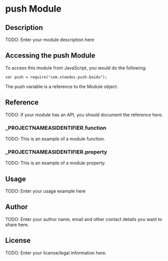 # push Module

## Description

TODO: Enter your module description here

## Accessing the push Module

To access this module from JavaScript, you would do the following:

	var push = require("com.steedos.push.baidu");

The push variable is a reference to the Module object.	

## Reference

TODO: If your module has an API, you should document
the reference here.

### ___PROJECTNAMEASIDENTIFIER__.function

TODO: This is an example of a module function.

### ___PROJECTNAMEASIDENTIFIER__.property

TODO: This is an example of a module property.

## Usage

TODO: Enter your usage example here

## Author

TODO: Enter your author name, email and other contact
details you want to share here. 

## License

TODO: Enter your license/legal information here.
